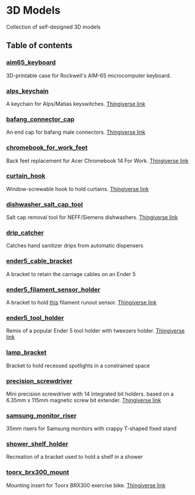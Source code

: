 # 3D Models
Collection of self-designed 3D models

## Table of contents
### [aim65\_keyboard](/aim65_keyboard)
3D-printable case for Rockwell's AIM-65 microcomputer keyboard.
### [alps\_keychain](/alps_keychain)
A keychain for Alps/Matias keyswitches. [Thingiverse link](https://www.thingiverse.com/thing:4214306)
### [bafang\_connector\_cap](/bafang_connector_cap)
An end cap for bafang male connectors. [Thingiverse link](https://www.thingiverse.com/thing:4347127)
### [chromebook\_for\_work\_feet](/chromebook_for_work_feet)
Back feet replacement for Acer Chromebook 14 For Work. [Thingiverse link](https://www.thingiverse.com/thing:4346295)
### [curtain\_hook](/curtain_hook)
Window-screwable hook to hold curtains. [Thingiverse link](https://www.thingiverse.com/thing:4222626)
### [dishwasher\_salt\_cap\_tool](/dishwasher_salt_cap_tool)
Salt cap removal tool for NEFF/Siemens dishwashers. [Thingiverse link](https://www.thingiverse.com/thing:4305524)
### [drip\_catcher](/drip_catcher)
Catches hand sanitizer drips from automatic dispensers
### [ender5\_cable\_bracket](/ender5_cable_bracket)
A bracket to retain the carriage cables on an Ender 5
### [ender5\_filament\_sensor\_holder](/ender5_filament_sensor_holder)
A bracket to hold [this](https://www.thingiverse.com/thing:3063430) filament runout sensor. [Thingiverse link](https://www.thingiverse.com/thing:4251291)
### [ender5\_tool\_holder](/ender5_tool_holder)
Remix of a popular Ender 5 tool holder with tweezers holder. [Thingiverse link](https://www.thingiverse.com/thing:4222592)
### [lamp\_bracket](/lamp_bracket)
Bracket to hold recessed spotlights in a constrained space
### [precision\_screwdriver](/precision_screwdriver)
Mini precision screwdriver with 14 integrated bit holders. based on a 6.35mm x 115mm magnetic screw bit extender.
[Thingiverse link](https://www.thingiverse.com/thing:4441645)
### [samsung\_monitor\_riser](/samsung_monitor_riser)
35mm risers for Samsung monitors with crappy T-shaped fixed stand
### [shower\_shelf\_holder](/shower_shelf_holder)
Recreation of a bracket used to hold a shelf in a shower
### [toorx\_brx300\_mount](/toorx_brx300_mount)
Mounting insert for Toorx BRX300 exercise bike. [Thingiverse link](https://www.thingiverse.com/thing:4236508)
